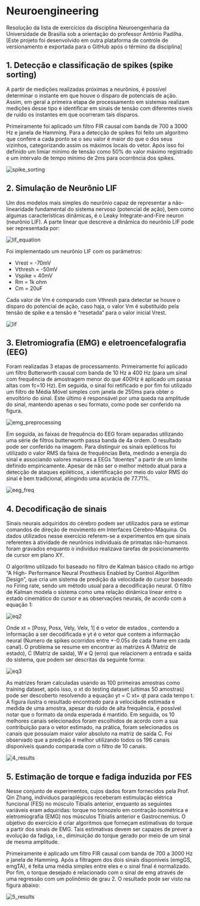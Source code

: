 # Neuroengineering
Resolução da lista de exercícios da disciplina Neuroengenharia da Universidade de Brasília sob a orientação do professor Antônio Padilha.
[Este projeto foi desenvolvido em outra plataforma de controle de versionamento e exportada para o GitHub após o término da disciplina]

## 1. Detecção e classificação de spikes (spike sorting)

A partir de medições realizadas próximas a neurônios, é possível determinar o instante em que houve o disparo de potenciais de ação. Assim, em geral a primeira etapa de processamento em sistemas realizam medições desse tipo é identificar em sinais de tensão com diferentes níveis de ruído os instantes em que ocorreram tais disparos.

Primeiramente foi aplicado um filtro FIR causal com banda de 700 a 3000 Hz e janela de Hamming. Para a detecção de spikes foi feito um algoritmo que confere a cada ponto se o seu valor é maior do que o dos seus vizinhos, categorizando assim os máximos locais do vetor. Após isso foi definido um limiar mínimo de tensão como 50% do valor máximo registrado e um intervalo de tempo mínimo de 2ms para ocorrência dos spikes.

![spike_sorting](images/spike_sorting.png?raw=true)

## 2. Simulação de Neurônio LIF

Um dos modelos mais simples do neurônio capaz de representar a não-linearidade fundamental do sistema nervoso (potencial de ação), bem como algumas características dinâmicas, é o Leaky Integrate-and-Fire neuron (neurônio LIF). A parte linear que descreve a dinâmica do neurônio LIF pode ser representada por:

![lif_equation](images/lif_equation.png?raw=true)

Foi implementado um neurônio LIF com os parâmetros:

+ Vrest = -70mV
+ Vthresh = -50mV
+ Vspike = 40mV
+ Rm = 1k ohm
+ Cm = 20uF

Cada valor de Vm é comparado com Vthresh para detectar se houve o disparo do potencial de ação, caso haja, o valor Vm é substituído pela tensão de spike e a tensão é “resetada” para o valor inicial Vrest.

![lif](images/lif.png?raw=true)

## 3. Eletromiografia (EMG) e eletroencefalografia (EEG)

Foram realizadas 3 etapas de processamento. Primeiramente foi aplicado um filtro Butterworth causal com banda de 10 Hz a 400 Hz (para um sinal com frequência de amostragem menor do que 400Hz é aplicado um passa altas com fc=10 Hz). Em seguida, o sinal foi retificado e por fim foi utilizado um filtro de Média Móvel simples com janela de 250ms para obter o envoltório do sinal. Este último é responsável por uma queda na amplitude do sinal, mantendo apenas o seu formato, como pode ser conferido na figura.

![emg_preprocessing](images/emg_preprocessing.png?raw=true)

Em seguida, as faixas de frequência do EEG foram separadas utilizando uma série de filtros butterworth passa banda de 4a ordem. O resultado pode ser conferido na imagem.
Para distinguir os sinais epiléticos foi utilizado o valor RMS da faixa de frequências Beta, medindo a energia do sinal e associando valores maiores a EEGs “doentes” a partir de um limite definido empiricamente. Apesar de não ser o melhor método atual para a detecção de ataques epiléticos, a identificação por meio do valor RMS do sinal é bem tradicional, atingindo uma acurácia de 77.71%.

![eeg_freq](images/eeg_freq.png?raw=true)

## 4. Decodificação de sinais

Sinais neurais adquiridos do cérebro podem ser utilizados para se estimar comandos de direção de movimento em Interfaces Cérebro-Máquina. Os dados utilizados nesse exercício referem-se a experimentos em que sinais referentes à atividade de neurônios individuais de primatas não-humanos foram gravados enquanto o indivíduo realizava tarefas de posicionamento de cursor em plano XY.

O algoritmo utilizado foi baseado no filtro de Kalman básico citado no artigo “A High- Performance Neural Prosthesis Enabled by Control Algorithm Design”, que cria um sistema de predição da velocidade do cursor baseado no Firing rate, sendo um método usual para a decodificação neural. O filtro de Kalman modela o sistema como uma relação dinâmica linear entre o estado cinemático do cursor e as observações neurais, de acordo com a equação 1:

![eq2](images/eq2.png?raw=true)

Onde xt = [Posy, Posx, Vely, Velx, 1] é o vetor de estados , contendo a informação a ser decodificada e yt é o vetor que contem a informação neural (Numero de spikes ocorridos
entre +-0.05s de cada frame em cada canal). O problema se resume em encontrar as matrizes A (Matriz de estado), C (Matriz de saída), W e Q (erro) que relacionem a entrada e saída do sistema, que podem ser descritas da seguinte forma:

![eq3](images/eq3.png?raw=true)

As matrizes foram calculadas usando as 100 primeiras amostras como training dataset, após isso, o xt do testing dataset (ultimas 50 amostras) pode ser descoberto resolvendo a equação yt = C xt+ qt para cada tempo t. A figura ilustra o resultado encontrado para a velocidade estimada e medida de uma amostra, apesar do ruído de alta frequência, é possível notar que o formato da onda esperada é mantido.
Em seguida, os 10 melhores canais selecionados foram escolhidos de acordo com a sua contribuição para o vetor estimado, na prática, foram selecionados os canais que possuíam maior valor absoluto na matriz de saída C. Foi observado que a predição é melhor utilizando todos os 196 canais disponíveis quando comparada com o filtro de 10 canais.

![4_results](images/4_results.png?raw=true)

## 5. Estimação de torque e fadiga induzida por FES

Nesse conjunto de experimentos, cujos dados foram fornecidos pela Prof. Qin Zhang, indivíduos paraplégicos receberam estimulação elétrica funcional (FES) no músculo Tibialis anterior, enquanto as seguintes variáveis eram adquiridas: torque no tornozelo em contração isométrica e eletromiografia (EMG) nos músculos Tibialis anterior e Gastrocnemius. O objetivo do exercício é criar algoritmos que forneçam estimativas do torque a partir dos sinais de EMG. Tais estimativas devem ser capazes de prever a evolução da fadiga, i.e., diminuição do torque gerado por meio de um sinal de mesma amplitude.

Primeiramente é aplicado um filtro FIR causal com banda de 700 a 3000 Hz e janela de Hamming. Após a filtragem dos dois sinais disponíveis (emgGS, emgTA), é feita uma média simples entre eles e o sinal final é normalizado. Por fim, o torque desejado é relacionado com o sinal de emg através de uma regressão com um polinômio de grau 2. O resultado pode ser visto na figura abaixo:

![5_results](images/5_results.png?raw=true)
